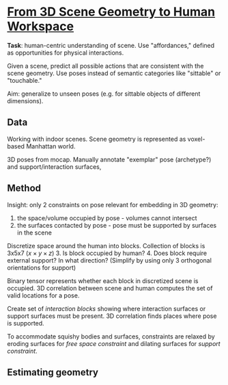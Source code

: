 # [From 3D Scene Geometry to Human Workspace](http://www.cs.cmu.edu/~abhinavg/affordances/)

**Task**: human-centric understanding of scene. Use "affordances," defined as opportunities for physical interactions.

Given a scene, predict all possible actions that are consistent with the scene geometry. Use poses instead of semantic categories like "sittable" or "touchable."

Aim: generalize to unseen poses (e.g. for sittable objects of different dimensions).

## Data
Working with indoor scenes. Scene geometry is represented as voxel-based Manhattan world.

3D poses from mocap. Manually annotate "exemplar" pose (archetype?) and support/interaction surfaces,

## Method
Insight: only 2 constraints on pose relevant for embedding in 3D geometry:
1. the space/volume occupied by pose - volumes cannot intersect
2. the surfaces contacted by pose - pose must be supported by surfaces in the scene

Discretize space around the human into blocks. Collection of blocks is 3x5x7 ($x\times y\times z$)
3. Is block occupied by human?
4. Does block require external support? In what direction? (Simplify by using only 3 orthogonal orientations for support)

Binary tensor represents whether each block in discretized scene is occupied. 3D correlation between scene and human computes the set of valid locations for a pose.

Create set of *interaction blocks* showing where interaction surfaces or support surfaces must be present. 3D correlation finds places where pose is supported.

To accommodate squishy bodies and surfaces, constraints are relaxed by eroding surfaces for *free space constraint* and dilating surfaces for *support constraint*.

## Estimating geometry
<!--stackedit_data:
eyJoaXN0b3J5IjpbLTE1MTU0MjM4NDEsMjE0NzM1NjgxNiwtMT
c1NDQyNzQxMV19
-->